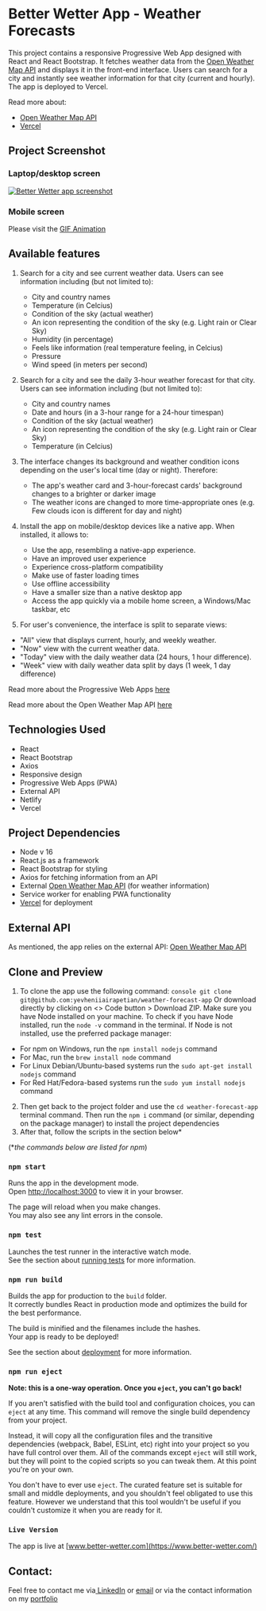 # Better Wetter App - Weather Forecasts

This project contains a responsive Progressive Web App designed with React and React Bootstrap. It fetches weather data from the [Open Weather Map API](https://openweathermap.org/) and displays it in the front-end interface. Users can search for a city and instantly see weather information for that city (current and hourly). The app is deployed to Vercel.

Read more about:
- [Open Weather Map API](https://openweathermap.org/)
- [Vercel](https://vercel.com/)

## Project Screenshot

### Laptop/desktop screen

<a href="[https://ibb.co/Mh7SPnS](https://ibb.co/Mh7SPnS)"><img src="https://i.ibb.co/sPqRsjR/2024-07-11-17h56-16.png" alt="Better Wetter app screenshot" border="0"></a>  

### Mobile screen

Please visit the [GIF Animation](https://ibb.co/XfHcGsz)

## Available features

1. Search for a city and see current weather data.
   Users can see information including (but not limited to):
   - City and country names
   - Temperature (in Celcius)
   - Condition of the sky (actual weather)
   - An icon representing the condition of the sky (e.g. Light rain or Clear Sky)
   - Humidity (in percentage)
   - Feels like information (real temperature feeling, in Celcius)
   - Pressure
   - Wind speed (in meters per second)
   
2. Search for a city and see the daily 3-hour weather forecast for that city.
   Users can see information including (but not limited to):
   - City and country names
   - Date and hours (in a 3-hour range for a 24-hour timespan)
   - Condition of the sky (actual weather)
   - An icon representing the condition of the sky (e.g. Light rain or Clear Sky)
   - Temperature (in Celcius)

3. The interface changes its background and weather condition icons depending on the user's local time (day or night). Therefore:
   - The app's weather card and 3-hour-forecast cards' background changes to a brighter or darker image
   - The weather icons are changed to more time-appropriate ones (e.g. Few clouds icon is different for day and night)
4. Install the app on mobile/desktop devices like a native app.
When installed, it allows to:
   - Use the app, resembling a native-app experience.
   - Have an improved user experience
   - Experience cross-platform compatibility
   - Make use of faster loading times
   - Use offline accessibility
   - Have a smaller size than a native desktop app
   - Access the app quickly via a mobile home screen, a Windows/Mac taskbar, etc

4. For user's convenience, the interface is split to separate views:
- "All" view that displays current, hourly, and weekly weather.
- "Now" view with the current weather data.
- "Today" view with the daily weather data (24 hours, 1 hour difference).
- "Week" view with daily weather data split by days (1 week, 1 day difference)

Read more about the Progressive Web Apps [here](https://www.itaims.com/blog/benefits-of-progressive-web-apps-pwa-advantages-and-disadvantages)

Read more about the Open Weather Map API [here](https://openweathermap.org/)


## Technologies Used
- React
- React Bootstrap
- Axios
- Responsive design
- Progressive Web Apps (PWA)
- External API
- Netlify
- Vercel


## Project Dependencies
- Node v 16
- React.js as a framework
- React Bootstrap for styling
- Axios for fetching information from an API
- External [Open Weather Map API](https://openweathermap.org/) (for weather information)
- Service worker for enabling PWA functionality
- [Vercel](https://vercel.com/) for deployment

## External API 
As mentioned, the app relies on the external API: 
[Open Weather Map API](https://openweathermap.org/)


## Clone and Preview 
1. To clone the app use the following command:
```console git clone git@github.com:yevheniiairapetian/weather-forecast-app```
Or download directly by clicking on <> Code button > Download ZIP. Make sure you have Node installed on your machine. To check if you have Node installed, run the ```node -v``` command in the terminal. If Node is not installed, use the preferred package manager:
- For npm on Windows, run the ```npm install nodejs``` command 
- For Mac, run the ```brew install node``` command
- For Linux Debian/Ubuntu-based systems run the ```sudo apt-get install nodejs``` command
- For Red Hat/Fedora-based systems run the ```sudo yum install nodejs```
command
2. Then get back to the project folder and use the ```cd weather-forecast-app``` terminal command. Then run the ```npm i``` command (or similar, depending on the package manager) to install the project dependencies
  3. After that, follow the scripts in the section below*
  
   (*_the commands below are listed for npm_)

### `npm start`

Runs the app in the development mode.\
Open [http://localhost:3000](http://localhost:3000) to view it in your browser.

The page will reload when you make changes.\
You may also see any lint errors in the console.

### `npm test`

Launches the test runner in the interactive watch mode.\
See the section about [running tests](https://facebook.github.io/create-react-app/docs/running-tests) for more information.

### `npm run build`

Builds the app for production to the `build` folder.\
It correctly bundles React in production mode and optimizes the build for the best performance.

The build is minified and the filenames include the hashes.\
Your app is ready to be deployed!

See the section about [deployment](https://facebook.github.io/create-react-app/docs/deployment) for more information.

### `npm run eject`

**Note: this is a one-way operation. Once you `eject`, you can't go back!**

If you aren't satisfied with the build tool and configuration choices, you can `eject` at any time. This command will remove the single build dependency from your project.

Instead, it will copy all the configuration files and the transitive dependencies (webpack, Babel, ESLint, etc) right into your project so you have full control over them. All of the commands except `eject` will still work, but they will point to the copied scripts so you can tweak them. At this point you're on your own.

You don't have to ever use `eject`. The curated feature set is suitable for small and middle deployments, and you shouldn't feel obligated to use this feature. However we understand that this tool wouldn't be useful if you couldn't customize it when you are ready for it.

### `Live Version`
The app is live at [www.better-wetter.com](https://www.better-wetter.com/)

## Contact:
Feel free to contact me via[ LinkedIn](https://www.linkedin.com/in/yevheniiairapetian/) or [email](mailto:contact@yevheniiairapetian.com) or via the contact information on my [portfolio](https://yevheniiairapetian.com/#/contact) 

